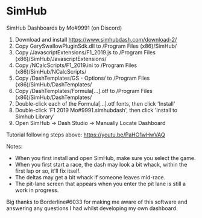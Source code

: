 # SimHub
SimHub Dashboards by Mo#9991 (on Discord)

1. Download and install https://www.simhubdash.com/download-2/
2. Copy GarySwallowPluginSdk.dll to /Program Files (x86)/SimHub/
3. Copy /JavascriptExtensions/F1_2019.js to /Program Files (x86)/SimHub/JavascriptExtensions/
4. Copy /NCalcScripts/F1_2019.ini to /Program Files (x86)/SimHub/NCalcScripts/
5. Copy /DashTemplates/GS - Options/ to /Program Files (x86)/SimHub/DashTemplates/
6. Copy /DashTemplates/Formula[...].otf to /Program Files (x86)/SimHub/DashTemplates/
7. Double-click each of the Formula[...].otf fonts, then click 'Install'
8. Double-click 'F1 2019 Mo#9991.simhubdash', then click 'Install to Simhub Library'
9. Open SimHub -> Dash Studio -> Manually Locate Dashboard

Tutorial following steps above: https://youtu.be/PaHO1wHwVAQ

Notes: 
- When you first install and open SimHub, make sure you select the game.
- When you first start a race, the dash may look a bit whack, within the first lap or so, it'll fix itself.
- The deltas may get a bit whack if someone leaves mid-race. 
- The pit-lane screen that appears when you enter the pit lane is still a work in progress. 

Big thanks to Borderline#6033 for making me aware of this software and answering any questions I had whilst developing my own dashboard.
